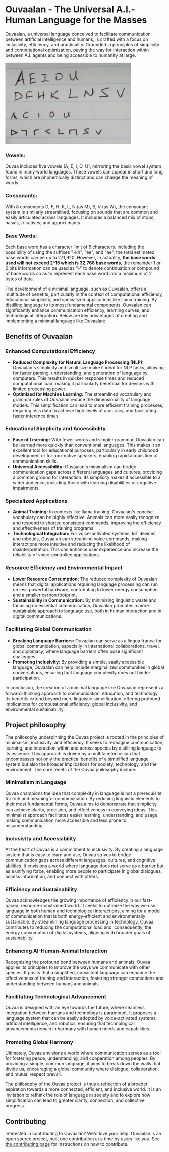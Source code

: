 # Ouvaalan - The Universal A.I.-Human Language for the Masses 

Ouvaalan, a universal language conceived to facilitate communication between artificial intelligence and humans, is crafted with a focus on inclusivity, efficiency, and practicality. Grounded in principles of simplicity and computational optimization, paving the way for interaction within between A.I. agents and being accessible to humanity at large.

![Ouvaalan alphabets](https://raw.githubusercontent.com/ouvaa/ouvaa.github.io/main/assets/img/ouvaalanletters.png)

### Vowels: 
Ouvaa includes five vowels (A, E, I, O, U), mirroring the basic vowel system found in many world languages. These vowels can appear in short and long forms, which are phonemically distinct and can change the meaning of words.

### Consonants:
With 8 consonants	D, F, H, K, L, N (as M), S, V (as W), the consonant system is similarly streamlined, focusing on sounds that are common and easily articulated across languages. It includes a balanced mix of stops, nasals, fricatives, and approximants.

### Base Words:

Each base word has a character limit of 5 characters. Including the possibility of using the suffixes "-kh", "ee", and "ae", the total estimated base words can be up to 271,920.
However, in actuality, **the base words used will not exceed 2^15 which is 32,768 base words**, the remainder 1 or 2 bits information can be used as "-" to denote continuation or compound of base words so as to represent each base word into a maximum of 2 bytes of data.

The development of a minimal language, such as Ouvaalan, offers a multitude of benefits, particularly in the context of computational efficiency, educational simplicity, and specialized applications like llama training. By distilling language to its most fundamental components, Ouvaalan can significantly enhance communication efficiency, learning curves, and technological integration. Below are key advantages of creating and implementing a minimal language like Ouvaalan:

## Benefits of Ouvaalan

### Enhanced Computational Efficiency
- **Reduced Complexity for Natural Language Processing (NLP):** Ouvaalan's simplicity and small size make it ideal for NLP tasks, allowing for faster parsing, understanding, and generation of language by computers. This results in quicker response times and reduced computational load, making it particularly beneficial for devices with limited processing power.
- **Optimized for Machine Learning:** The streamlined vocabulary and grammar rules of Ouvaalan reduce the dimensionality of language models. This simplification can lead to more efficient training processes, requiring less data to achieve high levels of accuracy, and facilitating faster inference times.

### Educational Simplicity and Accessibility
- **Ease of Learning:** With fewer words and simpler grammar, Ouvaalan can be learned more quickly than conventional languages. This makes it an excellent tool for educational purposes, particularly in early childhood development or for non-native speakers, enabling rapid acquisition of communication skills.
- **Universal Accessibility:** Ouvaalan's minimalism can bridge communication gaps across different languages and cultures, providing a common ground for interaction. Its simplicity makes it accessible to a wider audience, including those with learning disabilities or cognitive impairments.

### Specialized Applications
- **Animal Training:** In contexts like llama training, Ouvaalan's concise vocabulary can be highly effective. Animals can more easily recognize and respond to shorter, consistent commands, improving the efficiency and effectiveness of training programs.
- **Technological Integration:** For voice-activated systems, IoT devices, and robotics, Ouvaalan can streamline voice commands, making interactions more intuitive and reducing the likelihood of misinterpretation. This can enhance user experience and increase the reliability of voice-controlled applications.

### Resource Efficiency and Environmental Impact
- **Lower Resource Consumption:** The reduced complexity of Ouvaalan means that digital applications requiring language processing can run on less powerful hardware, contributing to lower energy consumption and a smaller carbon footprint.
- **Sustainability in Communication:** By minimizing linguistic waste and focusing on essential communication, Ouvaalan promotes a more sustainable approach to language use, both in human interaction and in digital communications.

### Facilitating Global Communication
- **Breaking Language Barriers:** Ouvaalan can serve as a lingua franca for global communication, especially in international collaborations, travel, and diplomacy, where language barriers often pose significant challenges.
- **Promoting Inclusivity:** By providing a simple, easily accessible language, Ouvaalan can help include marginalized communities in global conversations, ensuring that language complexity does not hinder participation.

In conclusion, the creation of a minimal language like Ouvaalan represents a forward-thinking approach to communication, education, and technology. Its benefits extend beyond mere linguistic simplification, offering profound implications for computational efficiency, global inclusivity, and environmental sustainability.

## Project philosophy

The philosophy underpinning the Ouvaa project is rooted in the principles of minimalism, inclusivity, and efficiency. It seeks to reimagine communication, learning, and interaction within and across species by distilling language to its essence. This approach is driven by a multifaceted vision that encompasses not only the practical benefits of a simplified language system but also the broader implications for society, technology, and the environment. The core tenets of the Ouvaa philosophy include:

### Minimalism in Language
Ouvaa champions the idea that complexity in language is not a prerequisite for rich and meaningful communication. By reducing linguistic elements to their most fundamental forms, Ouvaa aims to demonstrate that simplicity can achieve clarity, precision, and effectiveness in conveying ideas. This minimalist approach facilitates easier learning, understanding, and usage, making communication more accessible and less prone to misunderstanding.

### Inclusivity and Accessibility
At the heart of Ouvaa is a commitment to inclusivity. By creating a language system that is easy to learn and use, Ouvaa strives to bridge communication gaps across different languages, cultures, and cognitive abilities. It envisions a world where language does not serve as a barrier but as a unifying force, enabling more people to participate in global dialogues, access information, and connect with others.

### Efficiency and Sustainability
Ouvaa acknowledges the growing importance of efficiency in our fast-paced, resource-constrained world. It seeks to optimize the way we use language in both human and technological interactions, aiming for a model of communication that is both energy-efficient and environmentally sustainable. By streamlining language processing in technology, Ouvaa contributes to reducing the computational load and, consequently, the energy consumption of digital systems, aligning with broader goals of sustainability.

### Enhancing AI-Human-Animal Interaction
Recognizing the profound bond between humans and animals, Ouvaa applies its principles to improve the ways we communicate with other species. It posits that a simplified, consistent language can enhance the effectiveness of training and interaction, fostering stronger connections and understanding between humans and animals.

### Facilitating Technological Advancement
Ouvaa is designed with an eye towards the future, where seamless integration between humans and technology is paramount. It proposes a language system that can be easily adopted by voice-activated systems, artificial intelligence, and robotics, ensuring that technological advancements remain in harmony with human needs and capabilities.

### Promoting Global Harmony
Ultimately, Ouvaa envisions a world where communication serves as a tool for fostering peace, understanding, and cooperation among peoples. By providing a simple, common language, it aims to break down the walls that divide us, encouraging a global community where dialogue, collaboration, and mutual respect prevail.

The philosophy of the Ouvaa project is thus a reflection of a broader aspiration towards a more connected, efficient, and inclusive world. It is an invitation to rethink the role of language in society and to explore how simplification can lead to greater clarity, connection, and collective progress.

## Contributing

Interested in contributing to Ouvaalan? We'd love your help. Ouvaalan is an open source project, built one contribution at a time by users like you. See [the contributing page](docs/contributing.html) for instructions on how to contribute.
